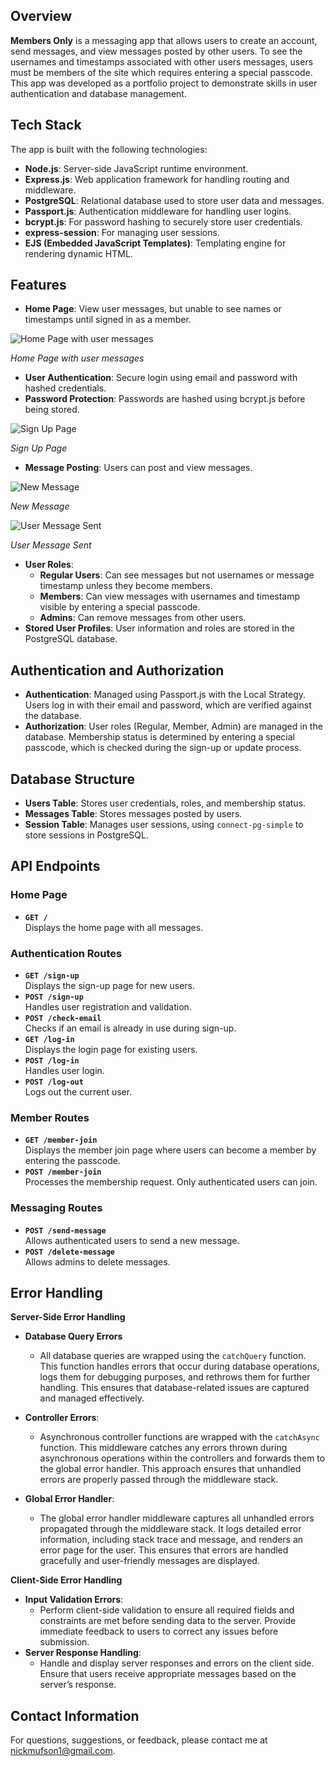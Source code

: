 ## Overview

**Members Only** is a messaging app that allows users to create an account, send messages, and view messages posted by other users. To see the usernames and timestamps associated with other users messages, users must be members of the site which requires entering a special passcode. This app was developed as a portfolio project to demonstrate skills in user authentication and database management.

## Tech Stack

The app is built with the following technologies:

- **Node.js**: Server-side JavaScript runtime environment.
- **Express.js**: Web application framework for handling routing and middleware.
- **PostgreSQL**: Relational database used to store user data and messages.
- **Passport.js**: Authentication middleware for handling user logins.
- **bcrypt.js**: For password hashing to securely store user credentials.
- **express-session**: For managing user sessions.
- **EJS (Embedded JavaScript Templates)**: Templating engine for rendering dynamic HTML.

## Features

- **Home Page**: View user messages, but unable to see names or timestamps until signed in as a member.
  
![Home Page with user messages](./assets/home-page.png)

*Home Page with user messages*

- **User Authentication**: Secure login using email and password with hashed credentials.
- **Password Protection**: Passwords are hashed using bcrypt.js before being stored.

![Sign Up Page](./assets/sign-up.png)

*Sign Up Page*

- **Message Posting**: Users can post and view messages.

![New Message](./assets/new-message.png)

*New Message*

![User Message Sent](./assets/user-message.png)

*User Message Sent*

- **User Roles**:
    - **Regular Users**: Can see messages but not usernames or message timestamp unless they become members.
    - **Members**: Can view messages with usernames and timestamp visible by entering a special passcode.
    - **Admins**: Can remove messages from other users. 
- **Stored User Profiles**: User information and roles are stored in the PostgreSQL database.


## Authentication and Authorization

- **Authentication**: Managed using Passport.js with the Local Strategy. Users log in with their email and password, which are verified against the database.
- **Authorization**: User roles (Regular, Member, Admin) are managed in the database. Membership status is determined by entering a special passcode, which is checked during the sign-up or update process.

## Database Structure

- **Users Table**: Stores user credentials, roles, and membership status.
- **Messages Table**: Stores messages posted by users.
- **Session Table**: Manages user sessions, using `connect-pg-simple` to store sessions in PostgreSQL.

## API Endpoints

### Home Page

- **`GET /`**  
    Displays the home page with all messages.
  
### Authentication Routes

- **`GET /sign-up`**  
    Displays the sign-up page for new users.
- **`POST /sign-up`**  
    Handles user registration and validation.
- **`POST /check-email`**  
    Checks if an email is already in use during sign-up.
- **`GET /log-in`**  
    Displays the login page for existing users.
- **`POST /log-in`**  
    Handles user login.
- **`POST /log-out`**  
    Logs out the current user.
  
### Member Routes

- **`GET /member-join`**  
    Displays the member join page where users can become a member by entering the passcode.
- **`POST /member-join`**  
    Processes the membership request. Only authenticated users can join.
  
### Messaging Routes

- **`POST /send-message`**  
    Allows authenticated users to send a new message.
- **`POST /delete-message`**  
    Allows admins to delete messages.
  
## Error Handling

**Server-Side Error Handling**

-  **Database Query Errors**
    - All database queries are wrapped using the `catchQuery` function. This function handles errors that occur during database operations, logs them for debugging purposes, and rethrows them for further handling. This ensures that database-related issues are captured and managed effectively.
    
- **Controller Errors**:
    - Asynchronous controller functions are wrapped with the `catchAsync` function. This middleware catches any errors thrown during asynchronous operations within the controllers and forwards them to the global error handler. This approach ensures that unhandled errors are properly passed through the middleware stack.

- **Global Error Handler**:
	- The global error handler middleware captures all unhandled errors propagated through the middleware stack. It logs detailed error information, including stack trace and message, and renders an error page for the user. This ensures that errors are handled gracefully and user-friendly messages are displayed.

**Client-Side Error Handling**

- **Input Validation Errors**:
    - Perform client-side validation to ensure all required fields and constraints are met before sending data to the server. Provide immediate feedback to users to correct any issues before submission.
- **Server Response Handling**:
    - Handle and display server responses and errors on the client side. Ensure that users receive appropriate messages based on the server’s response.
  
## Contact Information

For questions, suggestions, or feedback, please contact me at nickmufson1@gmail.com.
